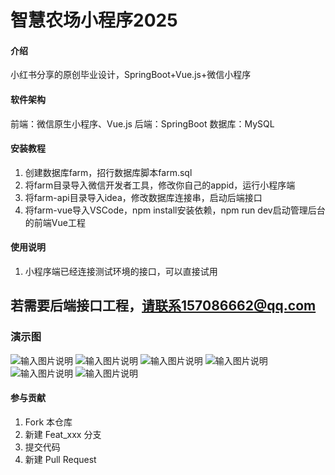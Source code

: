 # 智慧农场小程序2025

#### 介绍
小红书分享的原创毕业设计，SpringBoot+Vue.js+微信小程序

#### 软件架构
前端：微信原生小程序、Vue.js 
后端：SpringBoot 
数据库：MySQL 


#### 安装教程

1.  创建数据库farm，招行数据库脚本farm.sql 
2.  将farm目录导入微信开发者工具，修改你自己的appid，运行小程序端
3.  将farm-api目录导入idea，修改数据库连接串，启动后端接口
4.  将farm-vue导入VSCode，npm install安装依赖，npm run dev启动管理后台的前端Vue工程

#### 使用说明

1.  小程序端已经连接测试环境的接口，可以直接试用 
## 若需要后端接口工程，请联系157086662@qq.com

### 演示图 
![输入图片说明](pic/farm2025-1.jpg) 
![输入图片说明](pic/farm2025-2.jpg) 
![输入图片说明](pic/farm2025-3.jpg) 
![输入图片说明](pic/farm2025-4.jpg) 
![输入图片说明](pic/farm2025-5.jpg) 
![输入图片说明](pic/farm2025-6.png) 

#### 参与贡献

1.  Fork 本仓库
2.  新建 Feat_xxx 分支
3.  提交代码
4.  新建 Pull Request

